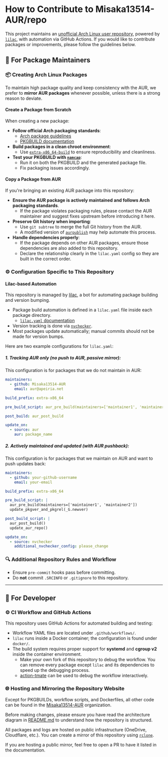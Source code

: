 # How to Contribute to Misaka13514-AUR/repo

This project maintains an [unofficial Arch Linux user repository](https://wiki.archlinux.org/title/Unofficial_user_repositories), powered by [`lilac`](https://github.com/Misaka13514-AUR/lilac), with automation via GitHub Actions. If you would like to contribute packages or improvements, please follow the guidelines below.

## 🧙 For Package Maintainers

### 📦 Creating Arch Linux Packages

To maintain high package quality and keep consistency with the AUR, we prefer to **mirror AUR packages** whenever possible, unless there is a strong reason to deviate.

#### Create a Package from Scratch

When creating a new package:

- **Follow official Arch packaging standards**:
  - [Arch package guidelines](https://wiki.archlinux.org/title/Arch_package_guidelines)
  - [PKGBUILD documentation](https://wiki.archlinux.org/title/PKGBUILD)
- **Build packages in a clean chroot environment**:
  - Use [`extra-x86_64-build`](https://wiki.archlinux.org/title/DeveloperWiki:Building_in_a_clean_chroot) to ensure reproducibility and cleanliness.
- **Test your PKGBUILD with [`namcap`](https://wiki.archlinux.org/title/Namcap)**:
  - Run it on both the PKGBUILD and the generated package file.
  - Fix packaging issues accordingly.

#### Copy a Package from AUR

If you're bringing an existing AUR package into this repository:

- **Ensure the AUR package is actively maintained and follows Arch packaging standards**.
  - If the package violates packaging rules, please contact the AUR maintainer and suggest fixes upstream before introducing it here.
- **Preserve Git history when importing**:
  - Use `git subtree` to merge the full Git history from the AUR.
  - A modified version of [`aurpublish`](https://github.com/eli-schwartz/aurpublish) may help automate this process.
- **Handle dependencies properly**:
  - If the package depends on other AUR packages, ensure those dependencies are also added to this repository.
  - Declare the relationship clearly in the `lilac.yaml` config so they are built in the correct order.

### ⚙️ Configuration Specific to This Repository

#### Lilac-based Automation

This repository is managed by [lilac](https://github.com/Misaka13514-AUR/lilac), a bot for automating package building and version bumping.

- Package build automation is defined in a `lilac.yaml` file inside each package directory.
  - [`lilac.yaml` documentation](https://lilac.readthedocs.io/en/latest/_modules/lilac2/api.html)
- Version tracking is done via [`nvchecker`](https://nvchecker.readthedocs.io/en/latest/usage.html#configuration-files).
- Most packages update automatically; manual commits should not be made for version bumps.

Here are two example configurations for `lilac.yaml`:

##### 1. Tracking AUR only (no push to AUR, passive mirror):

This configuration is for packages that we do not maintain in AUR:

```yaml
maintainers:
  - github: Misaka13514-AUR
    email: aur@apeiria.net

build_prefix: extra-x86_64

pre_build_script: aur_pre_build(maintainers=['maintainer1', 'maintainer2'])

post_build: aur_post_build

update_on:
  - source: aur
    aur: package_name
```

##### 2. Actively maintained and updated (with AUR pushback):

This configuration is for packages that we maintain on AUR and want to push updates back:

```yaml
maintainers:
  - github: your-github-username
    email: your-email

build_prefix: extra-x86_64

pre_build_script: |
  aur_pre_build(maintainers=['maintainer1', 'maintainer2'])
  update_pkgver_and_pkgrel(_G.newver)

post_build_script: |
  aur_post_build()
  update_aur_repo()

update_on:
  - source: nvchecker
    additional_nvchecker_config: please_change
```

### 🔍 Additional Repository Rules and Workflow

- Ensure `pre-commit` hooks pass before committing.
- Do **not** commit `.SRCINFO` or `.gitignore` to this repository.

---

## 🧙 For Developer

### ⚙️ CI Workflow and GitHub Actions

This repository uses GitHub Actions for automated building and testing:

- Workflow YAML files are located under `.github/workflows/`.
- `lilac` runs inside a Docker container; the configuration is found under `docker/`.
- The build system requires proper support for **systemd** and **cgroup v2** inside the container environment.
  - Make your own fork of this repository to debug the workflow. You can remove every package except `lilac` and its dependencies to speed up the debugging process.
  - [action-tmate](https://github.com/mxschmitt/action-tmate) can be used to debug the workflow interactively.

### 🌐 Hosting and Mirroring the Repository Website

Except for PKGBUILDs, workflow scripts, and Dockerfiles, all other code can be found in the [Misaka13514-AUR](https://github.com/Misaka13514-AUR) organization.

Before making changes, please ensure you have read the architecture diagram in [README.md](https://github.com/Misaka13514-AUR/repo/blob/main/README.md#architecture) to understand how the repository is structured.

All packages and logs are hosted on public infrastructure (OneDrive, Cloudflare, etc.). You can create a mirror of this repository using [`rclone`](https://rclone.org).

If you are hosting a public mirror, feel free to open a PR to have it listed in the documentation.
